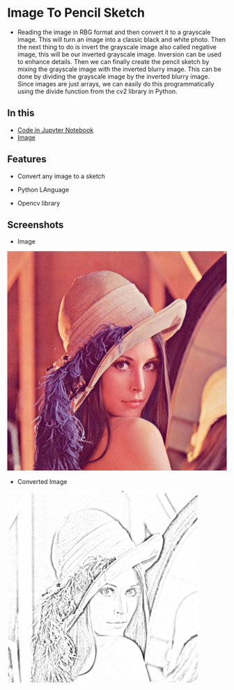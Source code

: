 
# Image To Pencil Sketch

- Reading the image in RBG format and then convert it to a grayscale image. This will turn an image into a classic black and white photo. Then the next thing to do is invert the grayscale image also called negative image, this will be our inverted grayscale image. Inversion can be used to enhance details. Then we can finally create the pencil sketch by mixing the grayscale image with the inverted blurry image. This can be done by dividing the grayscale image by the inverted blurry image. Since images are just arrays, we can easily do this programmatically using the divide function from the cv2 library in Python.

## In this

 - [Code in Jupyter Notebook](https://github.com/hellfire95/Image_to_pencil_sketch/blob/main/Image%20To%20pencil%20Sketch%20Project.ipynb)
 - [Image](https://github.com/hellfire95/Image_to_pencil_sketch/blob/main/lenna.png?raw=true)

## Features

- Convert  any image to a sketch

- Python LAnguage 
- Opencv library 

## Screenshots
- Image 

![Image](https://github.com/hellfire95/Image_to_pencil_sketch/blob/main/lenna.png?raw=true)

- Converted Image

![Image](https://github.com/hellfire95/Image_to_pencil_sketch/blob/main/pencil%20Image.png?raw=true)